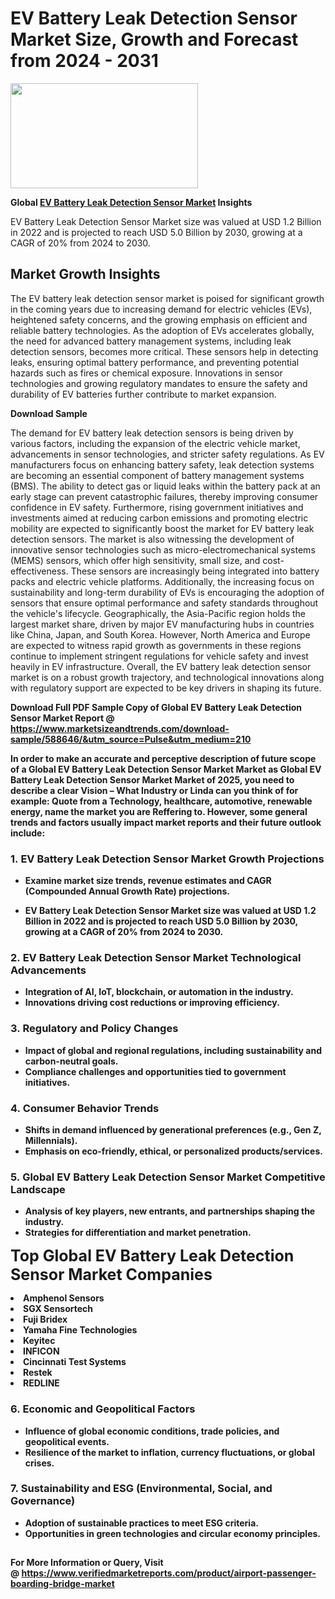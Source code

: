<H1>EV Battery Leak Detection Sensor Market Size, Growth and Forecast from 2024 - 2031</H1><img class="aligncenter size-medium wp-image-584254" src="https://thirdeyenews.in/wp-content/uploads/2024/09/Global-Market-Research-300x168.jpeg" alt="" width="300" height="168" /><p><strong>Global&nbsp;<a href="https://www.marketsizeandtrends.com/download-sample/588646/&amp;utm_source=Pulse&amp;utm_medium=210">EV Battery Leak Detection Sensor Market</a> Insights</strong></p><p>EV Battery Leak Detection Sensor Market size was valued at USD 1.2 Billion in 2022 and is projected to reach USD 5.0 Billion by 2030, growing at a CAGR of 20% from 2024 to 2030.</p><p><h2>Market Growth Insights</h2> <p>The EV battery leak detection sensor market is poised for significant growth in the coming years due to increasing demand for electric vehicles (EVs), heightened safety concerns, and the growing emphasis on efficient and reliable battery technologies. As the adoption of EVs accelerates globally, the need for advanced battery management systems, including leak detection sensors, becomes more critical. These sensors help in detecting leaks, ensuring optimal battery performance, and preventing potential hazards such as fires or chemical exposure. Innovations in sensor technologies and growing regulatory mandates to ensure the safety and durability of EV batteries further contribute to market expansion.</p> <p><strong>Download Sample</strong></p> <p>The demand for EV battery leak detection sensors is being driven by various factors, including the expansion of the electric vehicle market, advancements in sensor technologies, and stricter safety regulations. As EV manufacturers focus on enhancing battery safety, leak detection systems are becoming an essential component of battery management systems (BMS). The ability to detect gas or liquid leaks within the battery pack at an early stage can prevent catastrophic failures, thereby improving consumer confidence in EV safety. Furthermore, rising government initiatives and investments aimed at reducing carbon emissions and promoting electric mobility are expected to significantly boost the market for EV battery leak detection sensors. The market is also witnessing the development of innovative sensor technologies such as micro-electromechanical systems (MEMS) sensors, which offer high sensitivity, small size, and cost-effectiveness. These sensors are increasingly being integrated into battery packs and electric vehicle platforms. Additionally, the increasing focus on sustainability and long-term durability of EVs is encouraging the adoption of sensors that ensure optimal performance and safety standards throughout the vehicle's lifecycle. Geographically, the Asia-Pacific region holds the largest market share, driven by major EV manufacturing hubs in countries like China, Japan, and South Korea. However, North America and Europe are expected to witness rapid growth as governments in these regions continue to implement stringent regulations for vehicle safety and invest heavily in EV infrastructure. Overall, the EV battery leak detection sensor market is on a robust growth trajectory, and technological innovations along with regulatory support are expected to be key drivers in shaping its future. <p><strong></p><p><span class=""><strong>Download Full PDF Sample Copy of Global EV Battery Leak Detection Sensor Market Report</strong> @ <a href="https://www.marketsizeandtrends.com/download-sample/588646/&amp;utm_source=Pulse&amp;utm_medium=210" target="_blank">https://www.marketsizeandtrends.com/download-sample/588646/&amp;utm_source=Pulse&amp;utm_medium=210</a></span></p><p>In order to make an accurate and perceptive description of future scope of a Global&nbsp;EV Battery Leak Detection Sensor Market Market as Global&nbsp;EV Battery Leak Detection Sensor Market Market of 2025, you need to describe a clear Vision &ndash; What Industry or Linda can you think of for example: Quote from a Technology, healthcare, automotive, renewable energy, name the market you are Reffering to. However, some general trends and factors usually impact market reports and their future outlook include:</p><h3>1.&nbsp;<strong>EV Battery Leak Detection Sensor Market Growth Projections</strong></h3><ul><li>Examine market size trends, revenue estimates and CAGR (Compounded Annual Growth Rate) projections.</li><li><p>EV Battery Leak Detection Sensor Market size was valued at USD 1.2 Billion in 2022 and is projected to reach USD 5.0 Billion by 2030, growing at a CAGR of 20% from 2024 to 2030.</p></li></ul><h3>2.&nbsp;<strong>EV Battery Leak Detection Sensor Market Technological Advancements</strong></h3><ul><li>Integration of AI, IoT, blockchain, or automation in the industry.</li><li>Innovations driving cost reductions or improving efficiency.</li></ul><h3>3.&nbsp;<strong>Regulatory and Policy Changes</strong></h3><ul><li>Impact of global and regional regulations, including sustainability and carbon-neutral goals.</li><li>Compliance challenges and opportunities tied to government initiatives.</li></ul><h3>4.&nbsp;<strong>Consumer Behavior Trends</strong></h3><ul><li>Shifts in demand influenced by generational preferences (e.g., Gen Z, Millennials).</li><li>Emphasis on eco-friendly, ethical, or personalized products/services.</li></ul><h3>5.&nbsp;<strong>Global EV Battery Leak Detection Sensor Market Competitive Landscape</strong></h3><ul><li>Analysis of key players, new entrants, and partnerships shaping the industry.</li><li>Strategies for differentiation and market penetration.</li></ul><p data-pm-slice="1 1 []"><span style="color: inherit; font-family: inherit; font-size: 25px;">Top Global EV Battery Leak Detection Sensor Market Companies</span></p><div class="" data-test-id=""><p><li>Amphenol Sensors</li><li> SGX Sensortech</li><li> Fuji Bridex</li><li> Yamaha Fine Technologies</li><li> Keyitec</li><li> INFICON</li><li> Cincinnati Test Systems</li><li> Restek</li><li> REDLINE</li></p></div><h3>6.&nbsp;<strong>Economic and Geopolitical Factors</strong></h3><ul><li>Influence of global economic conditions, trade policies, and geopolitical events.</li><li>Resilience of the market to inflation, currency fluctuations, or global crises.</li></ul><h3>7.&nbsp;<strong>Sustainability and ESG (Environmental, Social, and Governance)</strong></h3><ul><li>Adoption of sustainable practices to meet ESG criteria.</li><li>Opportunities in green technologies and circular economy principles.</li></ul><h2><strong style="font-size: 14px;">For More Information or Query, Visit @&nbsp;</strong><a style="background-color: #ffffff; font-size: 14px;" href="https://www.marketsizeandtrends.com/report/ev-battery-leak-detection-sensor-market/" target="_blank">https://www.verifiedmarketreports.com/product/airport-passenger-boarding-bridge-market</a></h2>
